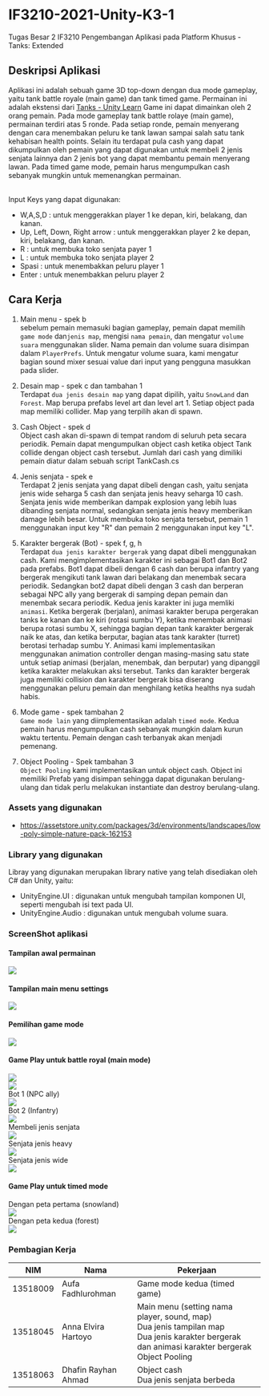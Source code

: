 # IF3210-2021-Unity-K3-1
Tugas Besar 2 IF3210 Pengembangan Aplikasi pada Platform Khusus - Tanks: Extended

## Deskripsi Aplikasi
Aplikasi ini adalah sebuah game 3D top-down dengan dua mode gameplay, yaitu tank battle royale (main game) dan tank timed game. Permainan ini adalah ekstensi dari <a href ='https://learn.unity.com/project/tanks-tutorial'>Tanks - Unity Learn</a> Game ini dapat dimainkan oleh 2 orang pemain. Pada mode gameplay tank battle rolaye (main game), permainan terdiri atas 5 ronde. Pada setiap ronde, pemain menyerang dengan cara menembakan peluru ke tank lawan sampai salah satu tank kehabisan health points. Selain itu terdapat pula cash yang dapat dikumpulkan oleh pemain yang dapat digunakan untuk membeli 2 jenis senjata lainnya dan 2 jenis bot yang dapat membantu pemain menyerang lawan. Pada timed game mode, pemain harus mengumpulkan cash sebanyak mungkin untuk memenangkan permainan.<br/><br/>

Input Keys yang dapat digunakan:
* W,A,S,D : untuk menggerakkan player 1 ke depan, kiri, belakang, dan kanan.
* Up, Left, Down, Right arrow : untuk menggerakkan player 2 ke  depan, kiri, belakang, dan kanan.
* R : untuk membuka toko senjata payer 1
* L : untuk membuka toko senjata player 2
* Spasi : untuk menembakkan peluru player 1
* Enter : untuk menembakkan peluru player 2

## Cara Kerja
1. Main menu - spek b <br/>
sebelum pemain memasuki bagian gameplay, pemain dapat memilih `game mode` dan`jenis map`, mengisi `nama pemain`, dan mengatur `volume suara` menggunakan slider. Nama pemain dan volume suara disimpan dalam `PlayerPrefs`. Untuk mengatur volume suara, kami mengatur bagian sound mixer sesuai value dari input yang pengguna masukkan pada slider.

2. Desain map - spek c dan tambahan 1 <br/>
Terdapat `dua jenis desain map` yang dapat dipilih, yaitu `SnowLand` dan `Forest`. Map berupa prefabs level art dan level art 1. Setiap object pada map memiliki collider. Map yang terpilih akan di spawn.

3. Cash Object - spek d <br/>
Object cash akan di-spawn di tempat random di seluruh peta secara periodik. Pemain dapat mengumpulkan object cash ketika object Tank collide dengan object cash tersebut. Jumlah dari cash yang dimiliki pemain diatur dalam sebuah script TankCash.cs

4. Jenis senjata - spek e <br/>
Terdapat 2 jenis senjata yang dapat dibeli dengan cash, yaitu senjata jenis wide seharga 5 cash dan senjata jenis heavy seharga 10 cash. Senjata jenis wide memberikan dampak explosion yang lebih luas dibanding senjata normal, sedangkan senjata jenis heavy memberikan damage lebih besar. Untuk membuka toko senjata tersebut, pemain 1 menggunakan input key "R" dan pemain 2 menggunakan input key "L".

5. Karakter bergerak (Bot) - spek f, g, h <br/>
Terdapat `dua jenis karakter bergerak` yang dapat dibeli menggunakan cash. Kami mengimplementasikan karakter ini sebagai Bot1 dan Bot2 pada prefabs. Bot1 dapat dibeli dengan 6 cash dan berupa infantry yang bergerak mengikuti tank lawan dari belakang dan menembak secara periodik. Sedangkan bot2 dapat dibeli dengan 3 cash dan berperan sebagai NPC ally yang bergerak di samping depan pemain dan menembak secara periodik. Kedua jenis karakter ini juga memliki `animasi`. Ketika bergerak (berjalan), animasi karakter berupa pergerakan tanks ke kanan dan ke kiri (rotasi sumbu Y), ketika menembak animasi berupa rotasi sumbu X, sehingga bagian depan tank karakter bergerak naik ke atas, dan ketika berputar, bagian atas tank karakter (turret) berotasi terhadap sumbu Y. Animasi kami implementasikan menggunakan animation controller dengan masing-masing satu state untuk setiap animasi (berjalan, menembak, dan berputar) yang dipanggil ketika karakter melakukan aksi tersebut. Tanks dan karakter bergerak juga memiliki collision dan karakter bergerak bisa diserang menggunakan peluru pemain dan menghilang ketika healths nya sudah habis.

6. Mode game - spek tambahan 2 <br/>
`Game mode lain` yang diimplementasikan adalah `timed mode`. Kedua pemain harus mengumpulkan cash sebanyak mungkin dalam kurun waktu tertentu. Pemain dengan cash terbanyak akan menjadi pemenang.

7. Object Pooling - Spek tambahan 3 <br/>
`Object Pooling` kami implementasikan untuk object cash. Object ini memiliki Prefab yang disimpan sehingga dapat digunakan berulang-ulang dan tidak perlu melakukan instantiate dan destroy berulang-ulang.

### Assets yang digunakan
* https://assetstore.unity.com/packages/3d/environments/landscapes/low-poly-simple-nature-pack-162153

### Library yang digunakan
Libray yang digunakan merupakan library native yang telah disediakan oleh C# dan Unity, yaitu:
* UnityEngine.UI : digunakan untuk mengubah tampilan komponen UI, seperti mengubah isi text pada UI.
* UnityEngine.Audio : digunakan untuk mengubah volume suara.

### ScreenShot aplikasi
#### Tampilan awal permainan<br/>
![](Screenshot/01-TampilanAwal.PNG)

#### Tampilan main menu settings<br/>
![](Screenshot/02-MainMenuSettings.PNG)

#### Pemilihan game mode<br/>
![](Screenshot/03-MainMenuGameMode.PNG)

#### Game Play untuk battle royal (main mode)<br/>
![](Screenshot/04-MainMode1.PNG)<br/>
![](Screenshot/05-MainMode2.PNG)<br/>
Bot 1 (NPC ally)<br/>
![](Screenshot/06-MainMode3.PNG)<br/>
Bot 2 (Infantry)<br/>
![](Screenshot/07-MainMode4.png)<br/>
Membeli jenis senjata<br/>
![](Screenshot/08-Mainmode5.PNG)<br/>
Senjata jenis heavy<br/>
![](Screenshot/09-MainMode6.png)<br/>
Senjata jenis wide<br/>
![](Screenshot/10-MainMode7.png)<br/>

#### Game Play untuk timed mode<br/>
Dengan peta pertama (snowland) <br/>
![](Screenshot/11-Timedmode1.PNG)<br/>
Dengan peta kedua (forest)<br/>
![](Screenshot/12-Timedmode2.PNG)<br/>


### Pembagian Kerja
NIM | Nama | Pekerjaan |
--- | --- | --- |
13518009 | Aufa Fadhlurohman | Game mode kedua (timed game) |
13518045 | Anna Elvira Hartoyo | Main menu (setting nama player, sound, map) <br/> Dua jenis tampilan map <br/> Dua jenis karakter bergerak dan animasi karakter bergerak <br/> Object Pooling |
13518063 | Dhafin Rayhan Ahmad | Object cash <br/> Dua jenis senjata berbeda |
